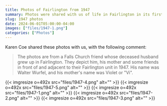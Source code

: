 ```yaml
---
title: Photos of Fairlington from 1947
summary: Photos were shared with us of life in Fairlington in its first years.
slug: 1947 photos
date: 2024-06-01T05:00:00-04:00
images: ["files/1947-1.png"]
categories: ["Photos"]
---
```


Karen Coe shared these photos with us, with the following comment:

> The photos are from a Falls Church friend whose deceased husband grew up in Fairlington.  They depict him, his mother and some friends in front of and adjacent to their Fairlington unit in 1947.  His name was Walter Wurfel, and his mother's name was Violet or "Vi".

{{< imgresize o=492x src="files/1947-4.png" alt="" >}}
{{< imgresize o=492x src="files/1947-5.png" alt="" >}}
{{< imgresize o=492x src="files/1947-1.png" alt="" >}}
{{< imgresize o=492x src="files/1947-2.png" alt="" >}}
{{< imgresize o=492x src="files/1947-3.png" alt="" >}}